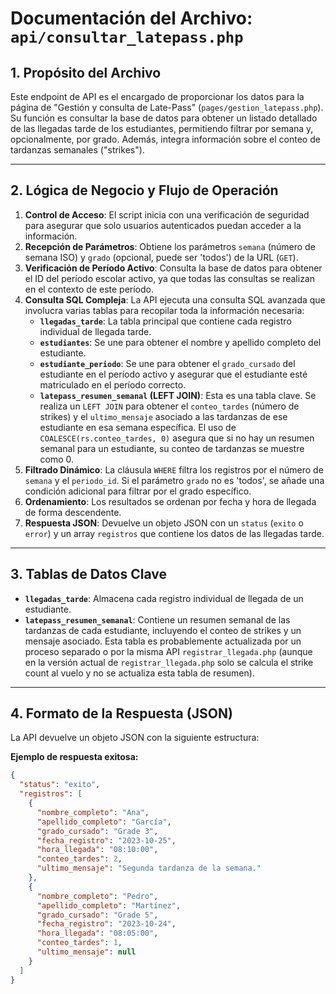 # Documentación del Archivo: `api/consultar_latepass.php`

## 1. Propósito del Archivo

Este endpoint de API es el encargado de proporcionar los datos para la página de "Gestión y consulta de Late-Pass" (`pages/gestion_latepass.php`). Su función es consultar la base de datos para obtener un listado detallado de las llegadas tarde de los estudiantes, permitiendo filtrar por semana y, opcionalmente, por grado. Además, integra información sobre el conteo de tardanzas semanales ("strikes").

---

## 2. Lógica de Negocio y Flujo de Operación

1.  **Control de Acceso**: El script inicia con una verificación de seguridad para asegurar que solo usuarios autenticados puedan acceder a la información.
2.  **Recepción de Parámetros**: Obtiene los parámetros `semana` (número de semana ISO) y `grado` (opcional, puede ser 'todos') de la URL (`GET`).
3.  **Verificación de Período Activo**: Consulta la base de datos para obtener el ID del período escolar activo, ya que todas las consultas se realizan en el contexto de este período.
4.  **Consulta SQL Compleja**: La API ejecuta una consulta SQL avanzada que involucra varias tablas para recopilar toda la información necesaria:
    *   **`llegadas_tarde`**: La tabla principal que contiene cada registro individual de llegada tarde.
    *   **`estudiantes`**: Se une para obtener el nombre y apellido completo del estudiante.
    *   **`estudiante_periodo`**: Se une para obtener el `grado_cursado` del estudiante en el período activo y asegurar que el estudiante esté matriculado en el período correcto.
    *   **`latepass_resumen_semanal` (LEFT JOIN)**: Esta es una tabla clave. Se realiza un `LEFT JOIN` para obtener el `conteo_tardes` (número de strikes) y el `ultimo_mensaje` asociado a las tardanzas de ese estudiante en esa semana específica. El uso de `COALESCE(rs.conteo_tardes, 0)` asegura que si no hay un resumen semanal para un estudiante, su conteo de tardanzas se muestre como 0.
5.  **Filtrado Dinámico**: La cláusula `WHERE` filtra los registros por el número de `semana` y el `periodo_id`. Si el parámetro `grado` no es 'todos', se añade una condición adicional para filtrar por el grado específico.
6.  **Ordenamiento**: Los resultados se ordenan por fecha y hora de llegada de forma descendente.
7.  **Respuesta JSON**: Devuelve un objeto JSON con un `status` (`exito` o `error`) y un array `registros` que contiene los datos de las llegadas tarde.

---

## 3. Tablas de Datos Clave

*   **`llegadas_tarde`**: Almacena cada registro individual de llegada de un estudiante.
*   **`latepass_resumen_semanal`**: Contiene un resumen semanal de las tardanzas de cada estudiante, incluyendo el conteo de strikes y un mensaje asociado. Esta tabla es probablemente actualizada por un proceso separado o por la misma API `registrar_llegada.php` (aunque en la versión actual de `registrar_llegada.php` solo se calcula el strike count al vuelo y no se actualiza esta tabla de resumen).

---

## 4. Formato de la Respuesta (JSON)

La API devuelve un objeto JSON con la siguiente estructura:

**Ejemplo de respuesta exitosa:**
```json
{
  "status": "exito",
  "registros": [
    {
      "nombre_completo": "Ana",
      "apellido_completo": "García",
      "grado_cursado": "Grade 3",
      "fecha_registro": "2023-10-25",
      "hora_llegada": "08:10:00",
      "conteo_tardes": 2,
      "ultimo_mensaje": "Segunda tardanza de la semana."
    },
    {
      "nombre_completo": "Pedro",
      "apellido_completo": "Martínez",
      "grado_cursado": "Grade 5",
      "fecha_registro": "2023-10-24",
      "hora_llegada": "08:05:00",
      "conteo_tardes": 1,
      "ultimo_mensaje": null
    }
  ]
}
```

